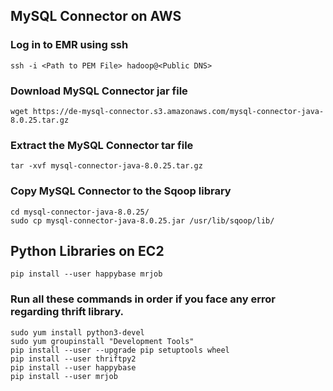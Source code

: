 ## MySQL Connector on AWS

### Log in to EMR using ssh
    ssh -i <Path to PEM File> hadoop@<Public DNS>

### Download MySQL Connector jar file
    wget https://de-mysql-connector.s3.amazonaws.com/mysql-connector-java-8.0.25.tar.gz

### Extract the MySQL Connector tar file
    tar -xvf mysql-connector-java-8.0.25.tar.gz

### Copy MySQL Connector to the Sqoop library
    cd mysql-connector-java-8.0.25/
    sudo cp mysql-connector-java-8.0.25.jar /usr/lib/sqoop/lib/

## Python Libraries on EC2

    pip install --user happybase mrjob

### Run all these commands in order if you face any error regarding thrift library.

    sudo yum install python3-devel
    sudo yum groupinstall "Development Tools"
    pip install --user --upgrade pip setuptools wheel
    pip install --user thriftpy2
    pip install --user happybase
    pip install --user mrjob





    